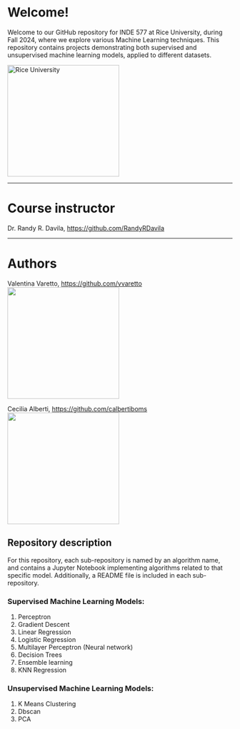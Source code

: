 # **Welcome!**

Welcome to our GitHub repository for INDE 577 at Rice University, during Fall 2024, where we explore various Machine Learning techniques. This repository contains projects demonstrating both supervised and unsupervised machine learning models, applied to different datasets. 

<img src="https://logos-world.net/wp-content/uploads/2023/08/Rice-University-Logo-500x281.png" alt="Rice University" width="250" />

---

# **Course instructor**
Dr. Randy R. Davila, https://github.com/RandyRDavila

---

# **Authors**
Valentina Varetto, https://github.com/vvaretto 
<img src="https://media.licdn.com/dms/image/v2/D4D03AQGsSFBdxDH5yA/profile-displayphoto-shrink_800_800/profile-displayphoto-shrink_800_800/0/1726877172417?e=1738800000&v=beta&t=dSXghDjjlBoe4l9o4ZqINT_M0ATxrwb2rjxGukHEfAE" width="250" />

Cecilia Alberti, https://github.com/calbertiboms 
<img src="https://media.licdn.com/dms/image/v2/D4D03AQEa5c82VidCHQ/profile-displayphoto-shrink_800_800/profile-displayphoto-shrink_800_800/0/1708918201541?e=1738800000&v=beta&t=exEavAmyc-waQkAzrU_aAQuAd_7ircfGhVrcz1c11h4" width="250" />
## **Repository description**
For this repository, each sub-repository is named by an algorithm name, and contains a Jupyter Notebook implementing algorithms related to that specific model. Additionally, a README file is included in each sub-repository.

### Supervised Machine Learning Models:
1. Perceptron
2. Gradient Descent
3. Linear Regression
4. Logistic Regression
6. Multilayer Perceptron (Neural network)
7. Decision Trees
8. Ensemble learning
9. KNN Regression

### Unsupervised Machine Learning Models: 
1. K Means Clustering
2. Dbscan
3. PCA


